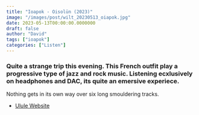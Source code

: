 ```yaml
---
title: "Ioapok - Oisolün (2023)"
image: "/images/post/wilt_20230513_oiapok.jpg"
date: 2023-05-13T00:00:00.0000000
draft: false
author: "David"
tags: ["ioapok"]
categories: ["Listen"]
---
```

### Quite a strange trip this evening. This French outfit play a progressive type of jazz and rock music. Listening ecxlusively on headphones and DAC, its quite an emersive experiece. 

 Nothing gets in its own way over six long smouldering tracks. 

-  [Ulule Website](https://www.ulule.com/oiapok-premier-album-oisolun-/)
